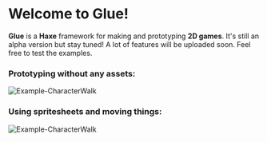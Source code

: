 # Welcome to Glue!

__Glue__ is a __Haxe__ framework for making and prototyping __2D games__.
It's still an alpha version but stay tuned! A lot of features will be uploaded soon.
Feel free to test the examples.

### Prototyping without any assets:
![Example-CharacterWalk](https://media.giphy.com/media/3ohzdZ4aGYqVJcpc52/giphy.gif)

### Using spritesheets and moving things:
![Example-CharacterWalk](https://media.giphy.com/media/xUPGcKyENmIud0hytq/giphy.gif)
